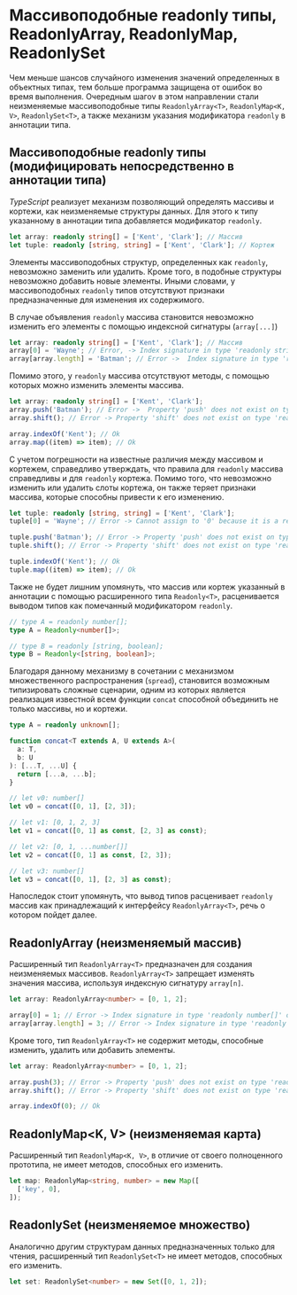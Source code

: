 # Массивоподобные readonly типы, ReadonlyArray, ReadonlyMap, ReadonlySet

Чем меньше шансов случайного изменения значений определенных в объектных типах, тем больше программа защищена от ошибок во время выполнения. Очередным шагоv в этом направлении стали неизменяемые массивоподобные типы `ReadonlyArray<T>`, `ReadonlyMap<K, V>`, `ReadonlySet<T>`, а также механизм указания модификатора `readonly` в аннотации типа.

## Массивоподобные readonly типы (модифицировать непосредственно в аннотации типа)

_TypeScript_ реализует механизм позволяющий определять массивы и кортежи, как неизменяемые структуры данных. Для этого к типу указанному в аннотации типа добавляется модификатор `readonly`.

```ts
let array: readonly string[] = ['Kent', 'Clark']; // Массив
let tuple: readonly [string, string] = ['Kent', 'Clark']; // Кортеж
```

Элементы массивоподобных структур, определенных как `readonly`, невозможно заменить или удалить. Кроме того, в подобные структуры невозможно добавить новые элементы. Иными словами, у массивоподобных `readonly` типов отсутствуют признаки предназначенные для изменения их содержимого.

В случае объявления `readonly` массива становится невозможно изменить его элементы с помощью индексной сигнатуры (`array[...]`)

```ts
let array: readonly string[] = ['Kent', 'Clark']; // Массив
array[0] = 'Wayne'; // Error, -> Index signature in type 'readonly string[]' only permits reading.
array[array.length] = 'Batman'; // Error ->  Index signature in type 'readonly string[]' only permits reading.
```

Помимо этого, у `readonly` массива отсутствуют методы, с помощью которых можно изменить элементы массива.

```ts
let array: readonly string[] = ['Kent', 'Clark'];
array.push('Batman'); // Error ->  Property 'push' does not exist on type 'readonly string[]'.
array.shift(); // Error -> Property 'shift' does not exist on type 'readonly string[]'.

array.indexOf('Kent'); // Ok
array.map((item) => item); // Ok
```

С учетом погрешности на известные различия между массивом и кортежем, справедливо утверждать, что правила для `readonly` массива справедливы и для `readonly` кортежа. Помимо того, что невозможно изменить или удалить слоты кортежа, он также теряет признаки массива, которые способны привести к его изменению.

```ts
let tuple: readonly [string, string] = ['Kent', 'Clark'];
tuple[0] = 'Wayne'; // Error -> Cannot assign to '0' because it is a read-only property.

tuple.push('Batman'); // Error -> Property 'push' does not exist on type 'readonly [string, string]'.
tuple.shift(); // Error -> Property 'shift' does not exist on type 'readonly [string, string]'.

tuple.indexOf('Kent'); // Ok
tuple.map((item) => item); // Ok
```

Также не будет лишним упомянуть, что массив или кортеж указанный в аннотации с помощью расширенного типа `Readonly<T>`, расценивается выводом типов как помечанный модификатором `readonly`.

```ts
// type A = readonly number[];
type A = Readonly<number[]>;

// type B = readonly [string, boolean];
type B = Readonly<[string, boolean]>;
```

Благодаря данному механизму в сочетании с механизмом множественного распространения (`spread`), становится возможным типизировать сложные сценарии, одним из которых является реализация известной всем функции `concat` способной объединить не только массивы, но и кортежи.

```ts
type A = readonly unknown[];

function concat<T extends A, U extends A>(
  a: T,
  b: U
): [...T, ...U] {
  return [...a, ...b];
}

// let v0: number[]
let v0 = concat([0, 1], [2, 3]);

// let v1: [0, 1, 2, 3]
let v1 = concat([0, 1] as const, [2, 3] as const);

// let v2: [0, 1, ...number[]]
let v2 = concat([0, 1] as const, [2, 3]);

// let v3: number[]
let v3 = concat([0, 1], [2, 3] as const);
```

Напоследок стоит упомянуть, что вывод типов расценивает `readonly` массив как принадлежащий к интерфейсу `ReadonlyArray<T>`, речь о котором пойдет далее.

## ReadonlyArray<T> (неизменяемый массив)

Расширенный тип `ReadonlyArray<T>` предназначен для создания неизменяемых массивов. `ReadonlyArray<T>` запрещает изменять значения массива, используя индексную сигнатуру `array[n]`.

```ts
let array: ReadonlyArray<number> = [0, 1, 2];

array[0] = 1; // Error -> Index signature in type 'readonly number[]' only permits reading.
array[array.length] = 3; // Error -> Index signature in type 'readonly number[]' only permits reading.
```

Кроме того, тип `ReadonlyArray<T>` не содержит методы, способные изменить, удалить или добавить элементы.

```ts
let array: ReadonlyArray<number> = [0, 1, 2];

array.push(3); // Error -> Property 'push' does not exist on type 'readonly number[]'.
array.shift(); // Error -> Property 'shift' does not exist on type 'readonly number[]'.

array.indexOf(0); // Ok
```

## ReadonlyMap<K, V> (неизменяемая карта)

Расширенный тип `ReadonlyMap<K, V>`, в отличие от своего полноценного прототипа, не имеет методов, способных его изменить.

```ts
let map: ReadonlyMap<string, number> = new Map([
  ['key', 0],
]);
```

## ReadonlySet<T> (неизменяемое множество)

Аналогично другим структурам данных предназначенных только для чтения, расширенный тип `ReadonlySet<T>` не имеет методов, способных его изменить.

```ts
let set: ReadonlySet<number> = new Set([0, 1, 2]);
```
